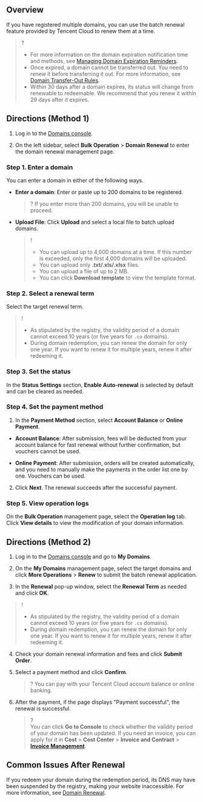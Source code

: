 ## Overview

If you have registered multiple domains, you can use the batch renewal feature provided by Tencent Cloud to renew them at a time.


>? 
> - For more information on the domain expiration notification time and methods, see [Managing Domain Expiration Reminders](https://intl.cloud.tencent.com/document/product/242/45183).
> - Once expired, a domain cannot be transferred out. You need to renew it before transferring it out. For more information, see [Domain Transfer-Out Rules](https://intl.cloud.tencent.com/document/product/242/42858).
> - Within 30 days after a domain expires, its status will change from renewable to redeemable. We recommend that you renew it within 29 days after it expires.


## Directions (Method 1)
1. Log in to the [Domains console](https://console.cloud.tencent.com/domain/).

2. On the left sidebar, select **Bulk Operation** > **Domain Renewal** to enter the domain renewal management page.


### Step 1. Enter a domain

You can enter a domain in either of the following ways.
- **Enter a domain**: Enter or paste up to 200 domains to be registered.
  

   >? 
   > If you enter more than 200 domains, you will be unable to proceed.
   > 

- **Upload File**: Click **Upload** and select a local file to batch upload domains.
  

   >!
   > 
   > - You can upload up to 4,000 domains at a time. If this number is exceeded, only the first 4,000 domains will be uploaded.
   > - You can upload only **.txt/.xls/.xlsx** files.
   > - You can upload a file of up to 2 MB.
   > - You can click **Download template** to view the template format.


### Step 2. Select a renewal term

Select the target renewal term.


>! 
> - As stipulated by the registry, the validity period of a domain cannot exceed 10 years (or five years for `.co` domains).
> - During domain redemption, you can renew the domain for only one year. If you want to renew it for multiple years, renew it after redeeming it.



### Step 3. Set the status

In the **Status Settings** section, **Enable Auto-renewal** is selected by default and can be cleared as needed.

### Step 4. Set the payment method
1. In the **Payment Method** section, select **Account Balance** or **Online Payment**.


- **Account Balance**: After submission, fees will be deducted from your account balance for fast renewal without further confirmation, but vouchers cannot be used.

- **Online Payment**: After submission, orders will be created automatically, and you need to manually make the payments in the order list one by one. Vouchers can be used.

2. Click **Next**. The renewal succeeds after the successful payment.


### Step 5. View operation logs

On the **Bulk Operation** management page, select the **Operation log** tab.
Click **View details** to view the modification of your domain information.

## Directions (Method 2)
1. Log in to the [Domains console](https://console.cloud.tencent.com/domain/) and go to **My Domains**.

2. On the **My Domains** management page, select the target domains and click **More Operations** > **Renew** to submit the batch renewal application.

3. In the **Renewal** pop-up window, select the **Renewal Term** as needed and click **OK**.
   


>! 
>   - As stipulated by the registry, the validity period of a domain cannot exceed 10 years (or five years for `.co` domains).
>   - During domain redemption, you can renew the domain for only one year. If you want to renew it for multiple years, renew it after redeeming it.



4. Check your domain renewal information and fees and click **Submit Order**.

5. Select a payment method and click **Confirm**.
   


   >? 
   > You can pay with your Tencent Cloud account balance or online banking.
   > 

6. After the payment, if the page displays "Payment successful", the renewal is successful.
   

   >?  
   > You can click **Go to Console** to check whether the validity period of your domain has been updated. If you need an invoice, you can apply for it in **Cost** > **Cost Center** > **Invoice and Contract** > **[Invoice Management](https://console.cloud.tencent.com/expense/invoice)**.
   > 




## Common Issues After Renewal

If you redeem your domain during the redemption period, its DNS may have been suspended by the registry, making your website inaccessible.
For more information, see [Domain Renewal](https://intl.cloud.tencent.com/document/product/242/42863).